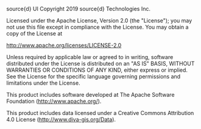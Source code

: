 source{d} UI
Copyright 2019 source{d} Technologies Inc.

Licensed under the Apache License, Version 2.0 (the "License");
you may not use this file except in compliance with the License.
You may obtain a copy of the License at

http://www.apache.org/licenses/LICENSE-2.0

Unless required by applicable law or agreed to in writing, software
distributed under the License is distributed on an "AS IS" BASIS,
WITHOUT WARRANTIES OR CONDITIONS OF ANY KIND, either express or implied.
See the License for the specific language governing permissions and
limitations under the License.

This product includes software developed at The Apache Software
Foundation (http://www.apache.org/).

This product includes data licensed under a Creative Commons Attribution 4.0
License (http://www.diva-gis.org/Data).
